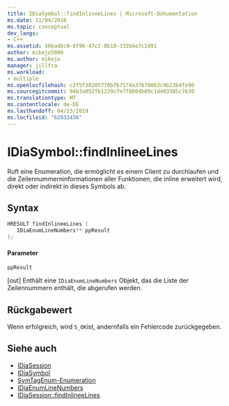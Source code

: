 ```yaml
---
title: IDiaSymbol::findInlineeLines | Microsoft-Dokumentation
ms.date: 11/04/2016
ms.topic: conceptual
dev_langs:
- C++
ms.assetid: 56ba4bc0-8f96-47c2-8b18-332b4e7c2d91
author: mikejo5000
ms.author: mikejo
manager: jillfra
ms.workload:
- multiple
ms.openlocfilehash: c2f5f38205770b7b7574a37b700b3c9b23b4fe90
ms.sourcegitcommit: 94b3a052fb1229c7e7f8804b09c1d403385c7630
ms.translationtype: MT
ms.contentlocale: de-DE
ms.lasthandoff: 04/23/2019
ms.locfileid: "62832436"
---
```

# <a name="idiasymbolfindinlineelines"></a>IDiaSymbol::findInlineeLines
Ruft eine Enumeration, die ermöglicht es einem Client zu durchlaufen und die Zeilennummerninformationen aller Funktionen, die inline erweitert wird, direkt oder indirekt in dieses Symbols ab.

## <a name="syntax"></a>Syntax

```C++
HRESULT findInlineeLines ( 
   IDiaEnumLineNumbers** ppResult
);
```

#### <a name="parameters"></a>Parameter
 `ppResult`

[out] Enthält eine `IDiaEnumLineNumbers` Objekt, das die Liste der Zeilennummern enthält, die abgerufen werden.

## <a name="return-value"></a>Rückgabewert
 Wenn erfolgreich, wird `S_OK`ist, andernfalls ein Fehlercode zurückgegeben.

## <a name="see-also"></a>Siehe auch
- [IDiaSession](../../debugger/debug-interface-access/idiasession.md)
- [IDiaSymbol](../../debugger/debug-interface-access/idiasymbol.md)
- [SymTagEnum-Enumeration](../../debugger/debug-interface-access/symtagenum.md)
- [IDiaEnumLineNumbers](../../debugger/debug-interface-access/idiaenumlinenumbers.md)
- [IDiaSession::findInlineeLines](../../debugger/debug-interface-access/idiasession-findinlineelines.md)